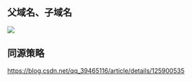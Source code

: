 ## 父域名、子域名

![](https://raw.githubusercontent.com/Minyym/figure-bed/master/img/202211291104305.png)

## 同源策略

https://blog.csdn.net/qq_39465116/article/details/125900535
